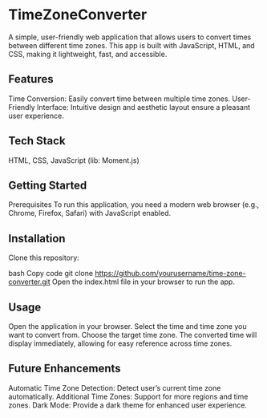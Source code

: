 # TimeZoneConverter
A simple, user-friendly web application that allows users to convert times between different time zones. This app is built with JavaScript, HTML, and CSS, making it lightweight, fast, and accessible.

## Features
Time Conversion: Easily convert time between multiple time zones.
User-Friendly Interface: Intuitive design and aesthetic layout ensure a pleasant user experience.

## Tech Stack
HTML, CSS, JavaScript (lib: Moment.js)

## Getting Started
Prerequisites
To run this application, you need a modern web browser (e.g., Chrome, Firefox, Safari) with JavaScript enabled.

## Installation
Clone this repository:

bash
Copy code
git clone https://github.com/yourusername/time-zone-converter.git
Open the index.html file in your browser to run the app.

## Usage
Open the application in your browser.
Select the time and time zone you want to convert from.
Choose the target time zone.
The converted time will display immediately, allowing for easy reference across time zones.

## Future Enhancements
Automatic Time Zone Detection: Detect user’s current time zone automatically.
Additional Time Zones: Support for more regions and time zones.
Dark Mode: Provide a dark theme for enhanced user experience.